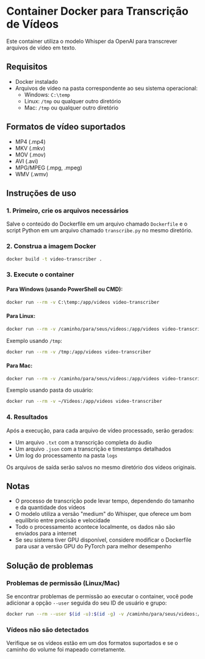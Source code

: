 # Container Docker para Transcrição de Vídeos

Este container utiliza o modelo Whisper da OpenAI para transcrever arquivos de vídeo em texto.

## Requisitos
- Docker instalado
- Arquivos de vídeo na pasta correspondente ao seu sistema operacional:
  - Windows: `C:\temp`
  - Linux: `/tmp` ou qualquer outro diretório
  - Mac: `/tmp` ou qualquer outro diretório

## Formatos de vídeo suportados
- MP4 (.mp4)
- MKV (.mkv)
- MOV (.mov)
- AVI (.avi)
- MPG/MPEG (.mpg, .mpeg)
- WMV (.wmv)

## Instruções de uso

### 1. Primeiro, crie os arquivos necessários

Salve o conteúdo do Dockerfile em um arquivo chamado `Dockerfile` e o script Python em um arquivo chamado `transcribe.py` no mesmo diretório.

### 2. Construa a imagem Docker

```bash
docker build -t video-transcriber .
```

### 3. Execute o container

#### Para Windows (usando PowerShell ou CMD):

```bash
docker run --rm -v C:\temp:/app/videos video-transcriber
```

#### Para Linux:

```bash
docker run --rm -v /caminho/para/seus/videos:/app/videos video-transcriber
```

Exemplo usando `/tmp`:
```bash
docker run --rm -v /tmp:/app/videos video-transcriber
```

#### Para Mac:

```bash
docker run --rm -v /caminho/para/seus/videos:/app/videos video-transcriber
```

Exemplo usando pasta do usuário:
```bash
docker run --rm -v ~/Videos:/app/videos video-transcriber
```

### 4. Resultados

Após a execução, para cada arquivo de vídeo processado, serão gerados:
- Um arquivo `.txt` com a transcrição completa do áudio
- Um arquivo `.json` com a transcrição e timestamps detalhados
- Um log do processamento na pasta `logs`

Os arquivos de saída serão salvos no mesmo diretório dos vídeos originais.

## Notas
- O processo de transcrição pode levar tempo, dependendo do tamanho e da quantidade dos vídeos
- O modelo utiliza a versão "medium" do Whisper, que oferece um bom equilíbrio entre precisão e velocidade
- Todo o processamento acontece localmente, os dados não são enviados para a internet
- Se seu sistema tiver GPU disponível, considere modificar o Dockerfile para usar a versão GPU do PyTorch para melhor desempenho

## Solução de problemas

### Problemas de permissão (Linux/Mac)
Se encontrar problemas de permissão ao executar o container, você pode adicionar a opção `--user` seguida do seu ID de usuário e grupo:

```bash
docker run --rm --user $(id -u):$(id -g) -v /caminho/para/seus/videos:/app/videos video-transcriber
```

### Vídeos não são detectados
Verifique se os vídeos estão em um dos formatos suportados e se o caminho do volume foi mapeado corretamente.